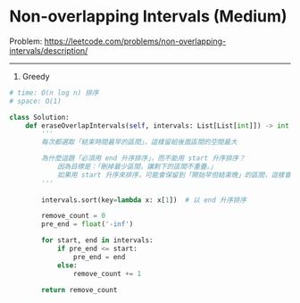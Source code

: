 Non-overlapping Intervals (Medium)
=== 

Problem: https://leetcode.com/problems/non-overlapping-intervals/description/

---

1. Greedy
```python
# time: O(n log n) 排序
# space: O(1)

class Solution:
    def eraseOverlapIntervals(self, intervals: List[List[int]]) -> int:
        '''
        每次都選取「結束時間最早的區間」，這樣留給後面區間的空間最大

        為什麼這題「必須用 end 升序排序」，而不能用 start 升序排序？
            因為目標是：「刪掉最少區間，讓剩下的區間不重疊。」
            如果用 start 升序來排序，可能會保留到「開始早但結束晚」的區間，這樣會佔據很多時間空間，讓後面的區間無法安排，最終會需要刪除更多的區間
        '''
        
        intervals.sort(key=lambda x: x[1])  # 以 end 升序排序

        remove_count = 0
        pre_end = float('-inf')

        for start, end in intervals:
            if pre_end <= start:
                pre_end = end
            else:
                remove_count += 1

        return remove_count
```
